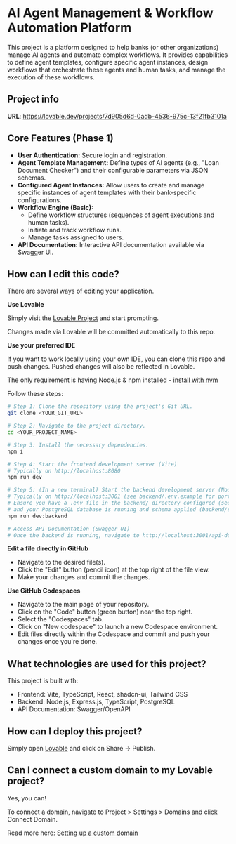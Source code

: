 # AI Agent Management & Workflow Automation Platform

This project is a platform designed to help banks (or other organizations) manage AI agents and automate complex workflows. It provides capabilities to define agent templates, configure specific agent instances, design workflows that orchestrate these agents and human tasks, and manage the execution of these workflows.

## Project info

**URL**: https://lovable.dev/projects/7d905d6d-0adb-4536-975c-13f21fb3101a

## Core Features (Phase 1)

*   **User Authentication:** Secure login and registration.
*   **Agent Template Management:** Define types of AI agents (e.g., "Loan Document Checker") and their configurable parameters via JSON schemas.
*   **Configured Agent Instances:** Allow users to create and manage specific instances of agent templates with their bank-specific configurations.
*   **Workflow Engine (Basic):**
    *   Define workflow structures (sequences of agent executions and human tasks).
    *   Initiate and track workflow runs.
    *   Manage tasks assigned to users.
*   **API Documentation:** Interactive API documentation available via Swagger UI.

## How can I edit this code?

There are several ways of editing your application.

**Use Lovable**

Simply visit the [Lovable Project](https://lovable.dev/projects/7d905d6d-0adb-4536-975c-13f21fb3101a) and start prompting.

Changes made via Lovable will be committed automatically to this repo.

**Use your preferred IDE**

If you want to work locally using your own IDE, you can clone this repo and push changes. Pushed changes will also be reflected in Lovable.

The only requirement is having Node.js & npm installed - [install with nvm](https://github.com/nvm-sh/nvm#installing-and-updating)

Follow these steps:

```sh
# Step 1: Clone the repository using the project's Git URL.
git clone <YOUR_GIT_URL>

# Step 2: Navigate to the project directory.
cd <YOUR_PROJECT_NAME>

# Step 3: Install the necessary dependencies.
npm i

# Step 4: Start the frontend development server (Vite)
# Typically on http://localhost:8080
npm run dev

# Step 5: (In a new terminal) Start the backend development server (Node.js/Express)
# Typically on http://localhost:3001 (see backend/.env.example for port)
# Ensure you have a .env file in the backend/ directory configured (see backend/.env.example)
# and your PostgreSQL database is running and schema applied (backend/sql/schema.sql).
npm run dev:backend

# Access API Documentation (Swagger UI)
# Once the backend is running, navigate to http://localhost:3001/api-docs (or your configured backend port)
```

**Edit a file directly in GitHub**

- Navigate to the desired file(s).
- Click the "Edit" button (pencil icon) at the top right of the file view.
- Make your changes and commit the changes.

**Use GitHub Codespaces**

- Navigate to the main page of your repository.
- Click on the "Code" button (green button) near the top right.
- Select the "Codespaces" tab.
- Click on "New codespace" to launch a new Codespace environment.
- Edit files directly within the Codespace and commit and push your changes once you're done.

## What technologies are used for this project?

This project is built with:

- Frontend: Vite, TypeScript, React, shadcn-ui, Tailwind CSS
- Backend: Node.js, Express.js, TypeScript, PostgreSQL
- API Documentation: Swagger/OpenAPI

## How can I deploy this project?

Simply open [Lovable](https://lovable.dev/projects/7d905d6d-0adb-4536-975c-13f21fb3101a) and click on Share -> Publish.

## Can I connect a custom domain to my Lovable project?

Yes, you can!

To connect a domain, navigate to Project > Settings > Domains and click Connect Domain.

Read more here: [Setting up a custom domain](https://docs.lovable.dev/tips-tricks/custom-domain#step-by-step-guide)
